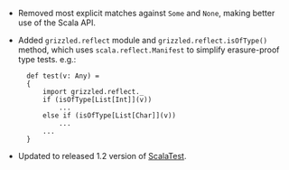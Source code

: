 * Removed most explicit matches against `Some` and `None`, making better
  use of the Scala API.

* Added `grizzled.reflect` module and `grizzled.reflect.isOfType()` method,
  which uses `scala.reflect.Manifest` to simplify erasure-proof type tests.
  e.g.:

        def test(v: Any) =
        {
            import grizzled.reflect._
            if (isOfType[List[Int]](v))
                ...
            else if (isOfType[List[Char]](v))
                ...
            ...
        }

* Updated to released 1.2 version of [ScalaTest][].

[ScalaTest]: http://scalatest.org/

